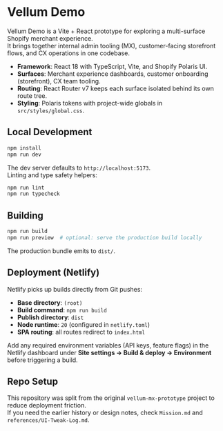 # Vellum Demo

Vellum Demo is a Vite + React prototype for exploring a multi-surface Shopify merchant experience.  
It brings together internal admin tooling (MX), customer-facing storefront flows, and CX operations in one codebase.

- **Framework**: React 18 with TypeScript, Vite, and Shopify Polaris UI.
- **Surfaces**: Merchant experience dashboards, customer onboarding (storefront), CX team tooling.
- **Routing**: React Router v7 keeps each surface isolated behind its own route tree.
- **Styling**: Polaris tokens with project-wide globals in `src/styles/global.css`.

## Local Development

```bash
npm install
npm run dev
```

The dev server defaults to `http://localhost:5173`.  
Linting and type safety helpers:

```bash
npm run lint
npm run typecheck
```

## Building

```bash
npm run build
npm run preview  # optional: serve the production build locally
```

The production bundle emits to `dist/`.

## Deployment (Netlify)

Netlify picks up builds directly from Git pushes:

- **Base directory**: `(root)`
- **Build command**: `npm run build`
- **Publish directory**: `dist`
- **Node runtime**: `20` (configured in `netlify.toml`)
- **SPA routing**: all routes redirect to `index.html`

Add any required environment variables (API keys, feature flags) in the Netlify dashboard under **Site settings → Build & deploy → Environment** before triggering a build.

## Repo Setup

This repository was split from the original `vellum-mx-prototype` project to reduce deployment friction.  
If you need the earlier history or design notes, check `Mission.md` and `references/UI-Tweak-Log.md`.
